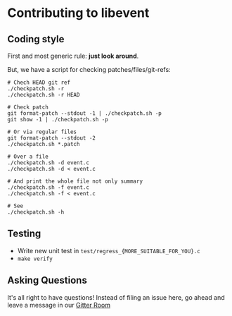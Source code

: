 # Contributing to libevent

## Coding style

First and most generic rule: **just look around**.

But, we have a script for checking patches/files/git-refs:
```shell
# Chech HEAD git ref
./checkpatch.sh -r
./checkpatch.sh -r HEAD

# Check patch
git format-patch --stdout -1 | ./checkpatch.sh -p
git show -1 | ./checkpatch.sh -p

# Or via regular files
git format-patch --stdout -2
./checkpatch.sh *.patch

# Over a file
./checkpatch.sh -d event.c
./checkpatch.sh -d < event.c

# And print the whole file not only summary
./checkpatch.sh -f event.c
./checkpatch.sh -f < event.c

# See
./checkpatch.sh -h
```

## Testing
- Write new unit test in `test/regress_{MORE_SUITABLE_FOR_YOU}.c`
- `make verify`

## Asking Questions
It's all right to have questions! Instead of filing an issue here, go ahead and leave a message in our [Gitter Room](https://gitter.im/libevent/libevent)
